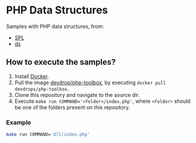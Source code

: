 # PHP Data Structures

Samples with PHP data structures, from:

- [SPL](https://secure.php.net/manual/pt_BR/book.spl.php)
- [ds](https://github.com/php-ds)

## How to execute the samples?

1. Install [Docker](https://www.docker.com/).
2. Pull the image [devdrop/php-toolbox](https://hub.docker.com/r/devdrops/php-toolbox/), by executing `docker pull devdrops/php-toolbox`.
3. Clone this repository and navigate to the source dir.
4. Execute `make run COMMAND='<folder>/index.php'`, where `<folder>` should be one of the folders present on this repository.

### Example

```bash
make run COMMAND='dll/index.php'
```

